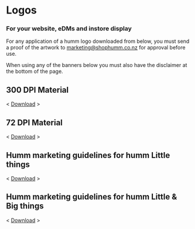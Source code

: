 # Logos

<h3>For your <b>website, eDMs</b> and <b>instore</b> display</h3>

For any application of a humm logo downloaded from below, you must send a proof of the artwork to marketing@shophumm.co.nz for approval before use.  

When using any of the banners below you must also have the disclaimer at the bottom of the page.

## 300 DPI Material
< [Download](/downloads/nz/logos/72dpi.zip) >

## 72 DPI Material
< [Download](/downloads/nz/logos/300dpi.zip) >

## Humm marketing guidelines for humm Little things

< [Download](/downloads/nz/logos/Humm_retailer_marketing_guide_for_little_things_V7.pdf) >

## Humm marketing guidelines for humm Little & Big things

< [Download](/downloads/nz/logos/Humm_retailer_marketing_guide_for_Big_&_Little_things_V7.pdf) >
